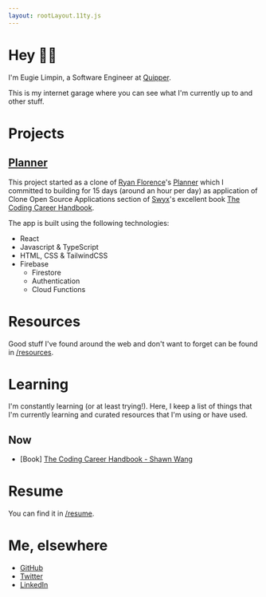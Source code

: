 ```yaml
---
layout: rootLayout.11ty.js
---
```


# Hey 👋🏼

I'm Eugie Limpin, a Software Engineer at
<a href="https://quipper.com" target="_blank" rel="noreferrer noopener">Quipper</a>.

This is my internet garage where you can see what I'm currently up to and other stuff.

# Projects

## <a href="https://planner-pearl.vercel.app/" target="_blank">Planner</a>

This project started as a clone of [Ryan Florence](https://twitter.com/ryanflorence)'s
[Planner](https://planner.now.sh) which I committed to building for 15 days
(around an hour per day) as application of Clone Open Source
Applications section of [Swyx](https://twitter.com/swyx)'s excellent book
[The Coding Career Handbook](https://www.learninpublic.org/).

The app is built using the following technologies:

- React
- Javascript & TypeScript
- HTML, CSS & TailwindCSS
- Firebase
  - Firestore
  - Authentication
  - Cloud Functions

# Resources

Good stuff I've found around the web and don't want to forget can be found in
[/resources](/resources).

# Learning

I'm constantly learning (or at least trying!). Here, I keep a list of things
that I'm currently learning and curated resources that I'm using or have
used.

## Now

- [Book] <a href="https://www.learninpublic.org/" target="_blank">The Coding Career Handbook - Shawn Wang</a>

# Resume

You can find it in [/resume](/resume).

# Me, elsewhere

- [GitHub](https://github.com/eugiellimpin)
- [Twitter](https://twitter.com/eugielimpin)
- [LinkedIn](https://www.linkedin.com/in/eugiellimpin/)